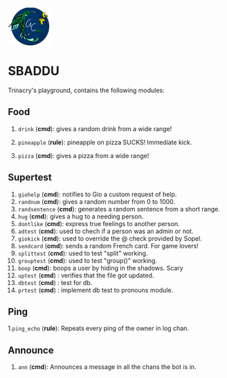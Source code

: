 ![alt text](https://github.com/giovannetor/Trinacry/blob/main/perlogo_small.png)

# SBADDU

Trinacry's playground, contains the following modules:

## Food

1. `drink` (**cmd**): gives a random drink from a wide range! 

2. `pineapple` (**rule**): pineapple on pizza SUCKS! Immediate kick. 

3. `pizza` (**cmd**): gives a pizza from a wide range!

## Supertest

1. `giohelp` (**cmd**): notifies to Gio a custom request of help. 
2. `randnum` (**cmd**): gives a random number from 0 to 1000. 
3. `randsentence` (**cmd**): generates a random sentence from a short range. 
4. `hug` (**cmd**): gives a hug to a needing person. 
5. `dontlike` (**cmd**): express true feelings to another person. 
6. `adtest` (**cmd**): used to chech if a person was an admin or not. 
7. `giokick` (**cmd**): used to override the @ check provided by Sopel. 
8. `sendcard` (**cmd**): sends a random French card. For game lovers! 
9. `splittest` (**cmd**): used to test "split" working. 
10. `grouptest` (**cmd**): used to test "group()" working.
11. `boop` (**cmd**): boops a user by hiding in the shadows. Scary
13. `uptest` (**cmd**) : verifies that the file got updated.
15. `dbtest` (**cmd**) : test for db.
17. `prtest` (**cmd**) : implement db test to pronouns module.


## Ping

1.`ping_echo` (**rule**): Repeats every ping of the owner in log chan.

## Announce

1. `ann` (**cmd**): Announces a message in all the chans the bot is in. 
